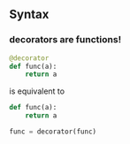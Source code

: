 
## Syntax

### decorators are functions!

```py
@decorator
def func(a):
    return a
```

is equivalent to 

```py
def func(a):
    return a

func = decorator(func)
```
